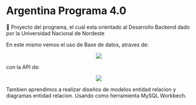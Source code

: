 # **Argentina Programa 4.0**

:file_folder: Proyecto del programa, el cual esta orientado al Desarrollo Backend dado por la Universidad Nacional de Nordeste


En este mismo vemos el uso de Base de datos, atraves de:

<p align="center">
  <a >
    <img src="https://skillicons.dev/icons?i=mysql,nodejs,express" />
  </a>
</p>

con la API de:
<p align="center">
  <a >
    <img src="https://skillicons.dev/icons?i=postman" />
  </a>
</p>


Tambien aprendimos a realizar diseños de modelos entidad relacion y diagramas entidad relacion.
Usando como herramienta MySQL Workbech.




